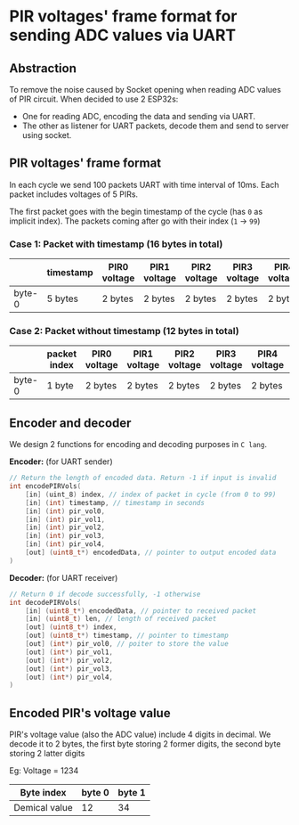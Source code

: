 # PIR voltages' frame format for sending ADC values via UART

## Abstraction

To remove the noise caused by Socket opening when reading ADC values of PIR circuit. When decided to use 2 ESP32s:

- One for reading ADC, encoding the data and sending via UART.
- The other as listener for UART packets, decode them and send to server using socket.

## PIR voltages' frame format

In each cycle we send 100 packets UART with time interval of 10ms. Each packet includes voltages of 5 PIRs.

The first packet goes with the begin timestamp of the cycle (has `0` as implicit index). The packets coming after go with their index (`1` -> `99`)

### Case 1: Packet with timestamp (16 bytes in total)

|        | timestamp | PIR0 voltage | PIR1 voltage | PIR2 voltage | PIR3 voltage | PIR4 voltage | checksum |         |
| ------ | --------- | -------------- | -------------- | -------------- | -------------- | -------------- | -------- | ------- |
| byte-0 | 5 bytes   | 2 bytes        | 2 bytes        | 2 bytes        | 2 bytes        | 2 bytes        | 1 byte   | byte-15 |

### Case 2: Packet without timestamp (12 bytes in total)

|        | packet index | PIR0 voltage | PIR1 voltage | PIR2 voltage | PIR3 voltage | PIR4 voltage | checksum |         |
| ------ | ------------ | -------------- | -------------- | -------------- | -------------- | -------------- | -------- | ------- |
| byte-0 | 1 byte       | 2 bytes        | 2 bytes        | 2 bytes        | 2 bytes        | 2 bytes        | 1 byte   | byte-11 |

## Encoder and decoder

We design 2 functions for encoding and decoding purposes in `C lang`.

**Encoder:** (for UART sender)

```c
// Return the length of encoded data. Return -1 if input is invalid
int encodePIRVols(
    [in] (uint_8) index, // index of packet in cycle (from 0 to 99)
    [in] (int) timestamp, // timestamp in seconds
    [in] (int) pir_vol0,
    [in] (int) pir_vol1,
    [in] (int) pir_vol2,
    [in] (int) pir_vol3,
    [in] (int) pir_vol4,
    [out] (uint8_t*) encodedData, // pointer to output encoded data
)

```

**Decoder:** (for UART receiver)

```c
// Return 0 if decode successfully, -1 otherwise
int decodePIRVols(
    [in] (uint8_t*) encodedData, // pointer to received packet
    [in] (uint8_t) len, // length of received packet
    [out] (uint8_t*) index,
    [out] (uint8_t*) timestamp, // pointer to timestamp
    [out] (int*) pir_vol0, // poiter to store the value
    [out] (int*) pir_vol1,
    [out] (int*) pir_vol2,
    [out] (int*) pir_vol3,
    [out] (int*) pir_vol4,
)

```

## Encoded PIR's voltage value

PIR's voltage value (also the ADC value) include 4 digits in decimal. We decode it to 2 bytes, the first byte storing 2 former digits, the second byte storing 2 latter digits

Eg: Voltage = 1234

| Byte index | byte 0 | byte 1 |
| - | - | - |
| Demical value | 12 | 34 |
